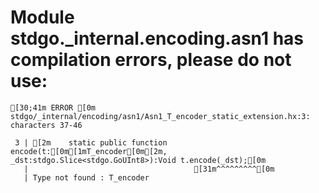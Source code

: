 # Module stdgo._internal.encoding.asn1 has compilation errors, please do not use:
```
[30;41m ERROR [0m stdgo/_internal/encoding/asn1/Asn1_T_encoder_static_extension.hx:3: characters 37-46

 3 | [2m    static public function encode(t:[0m[1mT_encoder[0m[2m, _dst:stdgo.Slice<stdgo.GoUInt8>):Void t.encode(_dst);[0m
   |                                     [31m^^^^^^^^^[0m
   | Type not found : T_encoder


```

